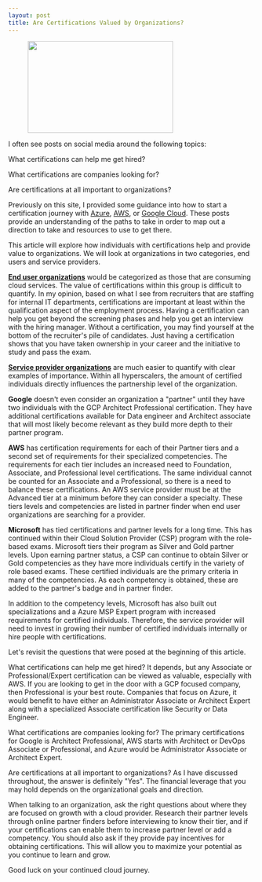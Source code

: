 ```yaml
---
layout: post
title: Are Certifications Valued by Organizations?
---
```


<!-- wp:image {"id":125,"width":296,"height":187,"sizeSlug":"large"} -->
<figure class="wp-block-image size-large is-resized"><img src="https://captainhyperscaler.files.wordpress.com/2019/10/multi-cloud2.png?w=282" alt="" class="wp-image-125" width="296" height="187"/></figure>
<!-- /wp:image -->

<!-- wp:paragraph -->
<p>I often see posts on social media around the following topics:</p>
<!-- /wp:paragraph -->

<!-- wp:paragraph -->
<p>What certifications can help me get hired?</p>
<!-- /wp:paragraph -->

<!-- wp:paragraph -->
<p>What certifications are companies looking for?</p>
<!-- /wp:paragraph -->

<!-- wp:paragraph -->
<p>Are certifications at all important to organizations?</p>
<!-- /wp:paragraph -->

<!-- wp:paragraph -->
<p>Previously on this site, I provided some guidance into how to start a certification journey with <a rel="noreferrer noopener" aria-label="Azure (opens in a new tab)" href="https://captainhyperscaler.com/2020/01/28/where-do-i-start-with-the-cloud-part-1-microsoft-azure/" target="_blank">Azure</a>, <a rel="noreferrer noopener" aria-label="AWS (opens in a new tab)" href="https://captainhyperscaler.com/2020/01/29/where-do-i-start-with-the-cloud-part-2-amazon-web-services/" target="_blank">AWS</a>, or <a rel="noreferrer noopener" aria-label="Google Cloud (opens in a new tab)" href="https://captainhyperscaler.com/2020/01/30/where-do-i-start-with-the-cloud-part-3-google-cloud-platform/" target="_blank">Google Cloud</a>.   These posts provide an understanding of the paths to take in order to map out a direction to take and resources to use to get there. </p>
<!-- /wp:paragraph -->

<!-- wp:paragraph -->
<p>This article will explore how individuals with certifications help and provide value to organizations. We will look at organizations in two categories, end users and service providers. </p>
<!-- /wp:paragraph -->

<!-- wp:paragraph -->
<p><span style="text-decoration:underline;"><strong>End user organizations</strong></span> would be categorized as those that are consuming cloud services. The value of certifications within this group is difficult to quantify. In my opinion, based on what I see from recruiters that are staffing for internal IT departments, certifications are important at least within the qualification aspect of the employment process. Having a certification can help you get beyond the screening phases and help you get an interview with the hiring manager. Without a certification, you may find yourself at the bottom of the recruiter's pile of candidates. Just having a certification shows that you have taken ownership in your career and the initiative to study and pass the exam. </p>
<!-- /wp:paragraph -->

<!-- wp:paragraph -->
<p><span style="text-decoration:underline;"><strong>Service provider organizations</strong></span> are much easier to quantify with clear examples of importance. Within all hyperscalers, the amount of certified individuals directly influences the partnership level of the organization. </p>
<!-- /wp:paragraph -->

<!-- wp:paragraph -->
<p><strong>Google</strong> doesn't even consider an organization a "partner" until they have two individuals with the GCP Architect Professional certification. They have additional certifications available for Data engineer and Architect associate that will most likely become relevant as they build more depth to their partner program. </p>
<!-- /wp:paragraph -->

<!-- wp:paragraph -->
<p><strong>AWS</strong> has certification requirements for each of their Partner tiers and a second set of requirements for their specialized competencies. The requirements for each tier includes an increased need to Foundation, Associate, and Professional level certifications. The same individual cannot be counted for an Associate and a Professional, so there is a need to balance these certifications. An AWS service provider must be at the Advanced tier at a minimum before they can consider a specialty. These tiers levels and competencies are listed in partner finder when end user organizations are searching for a provider. </p>
<!-- /wp:paragraph -->

<!-- wp:paragraph -->
<p><strong>Microsoft</strong> has tied certifications and partner levels for a long time. This has continued within their Cloud Solution Provider (CSP) program with the role-based exams. Microsoft tiers their program as Silver and Gold partner levels. Upon earning partner status, a CSP can continue to obtain Silver or Gold competencies as they have more individuals certify in the variety of role based exams. These certified individuals are the primary criteria in many of the competencies. As each competency is obtained, these are added to the partner's badge and in partner finder. </p>
<!-- /wp:paragraph -->

<!-- wp:paragraph -->
<p>In addition to the competency levels, Microsoft has also built out specializations and a Azure MSP Expert program with increased requirements for certified individuals. Therefore, the service provider will need to invest in growing their number of certified individuals internally or hire people with certifications. </p>
<!-- /wp:paragraph -->

<!-- wp:paragraph -->
<p>Let's revisit the questions that were posed at the beginning of this article. </p>
<!-- /wp:paragraph -->

<!-- wp:paragraph -->
<p>What certifications can help me get hired?  It depends, but any Associate or Professional/Expert certification can be viewed as valuable, especially with AWS. If you are looking to get in the door with a GCP focused company, then Professional is your best route. Companies that focus on Azure, it would benefit to have either an Administrator Associate or Architect Expert along with a specialized Associate certification like Security or Data Engineer. </p>
<!-- /wp:paragraph -->

<!-- wp:paragraph -->
<p>What certifications are companies looking for?  The primary certifications for Google is Architect Professional, AWS starts with Architect or DevOps Associate or Professional, and Azure would be Administrator Associate or Architect Expert. </p>
<!-- /wp:paragraph -->

<!-- wp:paragraph -->
<p>Are certifications at all important to organizations? As I have discussed throughout, the answer is definitely "Yes". The financial leverage that you may hold depends on the organizational goals and direction. </p>
<!-- /wp:paragraph -->

<!-- wp:paragraph -->
<p>When talking to an organization, ask the right questions about where they are focused on growth with a cloud provider. Research their partner levels through online partner finders before interviewing to know their tier, and if your certifications can enable them to increase partner level or add a competency.  You should also ask if they provide pay incentives for obtaining certifications. This will allow you to maximize your potential as you continue to learn and grow. </p>
<!-- /wp:paragraph -->

<!-- wp:paragraph -->
<p>Good luck on your continued cloud journey. </p>
<!-- /wp:paragraph -->